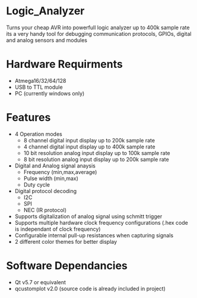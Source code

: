 # Logic_Analyzer
Turns your cheap AVR into powerfull logic analyzer up to 400k sample rate
its a very handy tool for debugging communication protocols, GPIOs, digital and analog sensors and modules

Hardware Requirments
====================
* Atmega16/32/64/128
* USB to TTL module
* PC (currently windows only)

Features
========
* 4 Operation modes
	- 8 channel digital input display up to 200k sample rate
	- 4 channel digital input display up to 400k sample rate
	- 10 bit resolution analog input display up to 100k sample rate
	- 8 bit resolution analog input display up to 200k sample rate
* Digital and Analog signal anaysis
	- Frequency (min,max,average)
	- Pulse width (min,max)
	- Duty cycle
* Digital protocol decoding
	- I2C
	- SPI
	- NEC (IR protocol)
* Supports digitalization of analog signal using schmitt trigger
* Supports multiple hardware clock frequency configurations (.hex code is independant of clock frequency)
* Configurable internal pull-up resistances when capturing signals 
* 2 different color themes for better display

Software Dependancies
=====================
* Qt v5.7 or equivalent 
* qcustomplot v2.0 (source code is already included in project)

